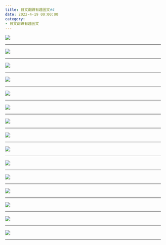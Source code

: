 ```yaml
---
title: 日文翻譯有趣圖文#4
date: 2022-4-19 00:00:00
category:
- 日文翻譯有趣圖文
---
```



![](/images/funny4/1.jpg)
<!-- more -->
---

![](/images/funny4/2.jpg)

---
![](/images/funny4/3.jpg)

---
![](/images/funny4/4.jpg)

---
![](/images/funny4/5.jpg)

---
![](/images/funny4/6.jpg)

---
![](/images/funny4/7.jpg)

---
![](/images/funny4/8.jpg)

---
![](/images/funny4/9.jpg)

---
![](/images/funny4/10.jpg)

---
![](/images/funny4/11.jpg)

---
![](/images/funny4/12.jpg)

---
![](/images/funny4/13.jpg)

---
![](/images/funny4/14.jpg)

---
![](/images/funny4/15.jpg)

---